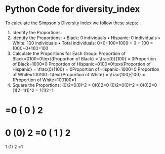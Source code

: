# Python Code for diversity_index
To calculate the Simpson's Diversity Index we follow these steps:
1. Identify the Proportions:
1. Identify the Proportions:
•	Black: 0 individuals
•	Hispanic: 0 individuals
•	White: 100 individuals
•	Total individuals: 0+0+100=1000 + 0 + 100 = 1000+0+100=100
2. Calculate the Proportions for Each Group:
Proportion of Black=0100=0\text{Proportion of Black} = \frac{0}{100} = 0Proportion of Black=1000=0 Proportion of Hispanic=0100=0\text{Proportion of Hispanic} = \frac{0}{100} = 0Proportion of Hispanic=1000=0 Proportion of White=100100=1\text{Proportion of White} = \frac{100}{100} = 1Proportion of White=100100=1
3. Square the Proportions:
(0)2=0(0)^2 = 0(0)2=0 (0)2=0(0)^2 = 0(0)2=0 (1)2=1(1)^2 = 1(1)2=1

 =0
(
0
)
2
=
0
(0) 
2
 =0
(
1
)
2
=
1
(1) 
2
 =1
